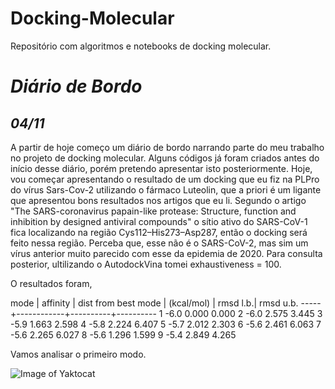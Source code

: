 # Docking-Molecular
Repositório com algoritmos e notebooks de docking molecular.

# *Diário de Bordo* 

## *04/11* 
A partir de hoje começo um diário de bordo narrando parte do meu trabalho no projeto de docking molecular. Alguns códigos já foram criados antes do início desse diário, porém pretendo apresentar isto posteriormente.
Hoje, vou começar apresentando o resultado de um docking que eu fiz na PLPro do vírus Sars-Cov-2 utilizando o fármaco Luteolin, que a priori é um ligante que apresentou bons resultados nos artigos que eu li. 
Segundo o artigo "The SARS-coronavirus papain-like protease: Structure, function and inhibition by designed antiviral compounds" o sítio ativo do SARS-CoV-1 fica localizando na região Cys112–His273–Asp287, então o docking será feito nessa região. Perceba que, esse não é o SARS-CoV-2, mas sim um vírus anterior muito parecido com esse da epidemia de 2020.
Para consulta posterior, ultilizando o AutodockVina tomei exhaustiveness = 100.

O resultados foram,

mode |   affinity | dist from best mode
     | (kcal/mol) | rmsd l.b.| rmsd u.b.
-----+------------+----------+----------
   1         -6.0      0.000      0.000
   2         -6.0      2.575      3.445
   3         -5.9      1.663      2.598
   4         -5.8      2.224      6.407
   5         -5.7      2.012      2.303
   6         -5.6      2.461      6.063
   7         -5.6      2.265      6.027
   8         -5.6      1.296      1.599
   9         -5.4      2.849      4.265

Vamos analisar o primeiro modo.

![Image of Yaktocat](https://imgur.com/c9faf56d-bd3c-4d1d-81ba-0e7634e1b767)


